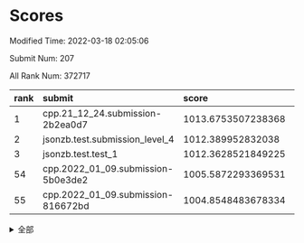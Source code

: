 # Scores

Modified Time: 2022-03-18 02:05:06

Submit Num: 207

All Rank Num: 372717

| rank |               submit               |       score        |       sigma        | pk_num |
| :--- | :--------------------------------- | :----------------- | :----------------- | :----- |
| 1    | cpp.21_12_24.submission-2b2ea0d7   | 1013.6753507238368 | 0.8204609525393414 | 7199   |
| 2    | jsonzb.test.submission_level_4     | 1012.389952832038  | 0.7928357921119797 | 7205   |
| 3    | jsonzb.test.test_1                 | 1012.3628521849225 | 0.7744765928352206 | 7205   |
| 54   | cpp.2022_01_09.submission-5b0e3de2 | 1005.5872293369531 | 0.7331764334268305 | 7207   |
| 55   | cpp.2022_01_09.submission-816672bd | 1004.8548483678334 | 0.7111236707005736 | 7196   |


<details>
<summary>全部</summary>

| rank |                 submit                 |       score        |       sigma        | pk_num |
| :--- | :------------------------------------- | :----------------- | :----------------- | :----- |
| 1    | cpp.21_12_24.submission-2b2ea0d7       | 1013.6753507238368 | 0.8204609525393414 | 7199   |
| 2    | jsonzb.test.submission_level_4         | 1012.389952832038  | 0.7928357921119797 | 7205   |
| 3    | jsonzb.test.test_1                     | 1012.3628521849225 | 0.7744765928352206 | 7205   |
| 4    | gobigger.level_3.submission_level_3_27 | 1011.7150489979131 | 0.7681090807110966 | 7202   |
| 5    | gobigger.level_3.submission_level_3_38 | 1011.4627846325823 | 0.7598058893073654 | 7198   |
| 6    | gobigger.level_3.submission_level_3_42 | 1011.4328813735433 | 0.7929724187188392 | 7209   |
| 7    | gobigger.level_3.submission_level_3_49 | 1011.3126267901996 | 0.7605415129807833 | 7208   |
| 8    | gobigger.level_3.submission_level_3_43 | 1011.2994164026343 | 0.7515157123815692 | 7200   |
| 9    | gobigger.level_3.submission_level_3_29 | 1011.2432783083624 | 0.7451855085557607 | 7202   |
| 10   | gobigger.level_3.submission_level_3_9  | 1011.2233318796088 | 0.7829544807137416 | 7205   |
| 11   | gobigger.level_3.submission_level_3_31 | 1011.0003271508166 | 0.7796687934030084 | 7205   |
| 12   | gobigger.level_3.submission_level_3_47 | 1010.9800581069522 | 0.7715071942591586 | 7200   |
| 13   | gobigger.level_3.submission_level_3_6  | 1010.9488872874801 | 0.7645429712483663 | 7203   |
| 14   | gobigger.level_3.submission_level_3_28 | 1010.9026960096403 | 0.75339243566676   | 7204   |
| 15   | gobigger.level_3.submission_level_3_17 | 1010.86050610812   | 0.7556650515864016 | 7203   |
| 16   | gobigger.level_3.submission_level_3_44 | 1010.7889002055462 | 0.755192329571509  | 7203   |
| 17   | gobigger.level_3.submission_level_3_2  | 1010.687000472122  | 0.7467884615648466 | 7200   |
| 18   | gobigger.level_3.submission_level_3_20 | 1010.6784220270229 | 0.7494274790216873 | 7206   |
| 19   | gobigger.level_3.submission_level_3_33 | 1010.6684198255277 | 0.7666298177943375 | 7201   |
| 20   | gobigger.level_3.submission_level_3_14 | 1010.56504109491   | 0.7565906834361352 | 7205   |
| 21   | gobigger.level_3.submission_level_3_45 | 1010.5009464976868 | 0.7470884094648799 | 7202   |
| 22   | gobigger.level_3.submission_level_3_12 | 1010.4234116583116 | 0.7506638942201992 | 7201   |
| 23   | gobigger.level_3.submission_level_3_36 | 1010.4083530221882 | 0.7733734321432133 | 7199   |
| 24   | gobigger.level_3.submission_level_3_30 | 1010.3871359441705 | 0.7495277582471098 | 7200   |
| 25   | gobigger.level_3.submission_level_3_39 | 1010.2890081374803 | 0.7639723599082436 | 7196   |
| 26   | gobigger.level_3.submission_level_3_5  | 1010.268780332034  | 0.7548509649234603 | 7204   |
| 27   | gobigger.level_3.submission_level_3_24 | 1010.2390798589918 | 0.7509388705136464 | 7202   |
| 28   | gobigger.level_3.submission_level_3_22 | 1010.2242029659004 | 0.7517047620589187 | 7204   |
| 29   | gobigger.level_3.submission_level_3_25 | 1010.2235137221197 | 0.7825783458238609 | 7202   |
| 30   | gobigger.level_3.submission_level_3_34 | 1010.1963446492977 | 0.7819953222407561 | 7202   |
| 31   | gobigger.level_3.submission_level_3_41 | 1010.0714414894187 | 0.7496633236001853 | 7196   |
| 32   | gobigger.level_3.submission_level_3_4  | 1010.0364853794308 | 0.7779201747994395 | 7202   |
| 33   | gobigger.level_3.submission_level_3_3  | 1009.948971778595  | 0.7693050107271182 | 7203   |
| 34   | gobigger.level_3.submission_level_3_32 | 1009.9094537080583 | 0.7410812603816567 | 7203   |
| 35   | gobigger.level_3.submission_level_3_11 | 1009.8461577464026 | 0.774531077661837  | 7200   |
| 36   | gobigger.level_3.submission_level_3_16 | 1009.7448362136291 | 0.7487692103455411 | 7197   |
| 37   | gobigger.level_3.submission_level_3_26 | 1009.719869564012  | 0.7578300788681881 | 7206   |
| 38   | gobigger.level_3.submission_level_3_35 | 1009.7008998461713 | 0.7475927056672775 | 7202   |
| 39   | gobigger.level_3.submission_level_3_37 | 1009.6671254254146 | 0.7690945972619504 | 7207   |
| 40   | gobigger.level_3.submission_level_3_48 | 1009.5801819176344 | 0.7561955985824395 | 7206   |
| 41   | gobigger.level_3.submission_level_3_10 | 1009.5709926515476 | 0.7838279165733336 | 7207   |
| 42   | gobigger.level_3.submission_level_3_0  | 1009.365538961915  | 0.7609515708289254 | 7205   |
| 43   | gobigger.level_3.submission_level_3_40 | 1009.3516156703865 | 0.7500827445209157 | 7203   |
| 44   | gobigger.level_3.submission_level_3_19 | 1009.3208392494392 | 0.7406137395430189 | 7203   |
| 45   | gobigger.level_3.submission_level_3_1  | 1009.3088281164547 | 0.7633698047646942 | 7203   |
| 46   | gobigger.level_3.submission_level_3_13 | 1009.2971598907709 | 0.7487791901391944 | 7204   |
| 47   | gobigger.level_3.submission_level_3_21 | 1009.2804608195935 | 0.7764909887690937 | 7201   |
| 48   | gobigger.level_3.submission_level_3_7  | 1009.2039172552962 | 0.7424190309031486 | 7204   |
| 49   | gobigger.level_3.submission_level_3_18 | 1009.1424060246471 | 0.7355669958689528 | 7202   |
| 50   | gobigger.level_3.submission_level_3_23 | 1009.081892810553  | 0.7447892883051237 | 7200   |
| 51   | gobigger.level_3.submission_level_3_15 | 1008.9909816152039 | 0.7321746507024577 | 7206   |
| 52   | gobigger.level_3.submission_level_3_8  | 1008.4984532170874 | 0.745000815671565  | 7203   |
| 53   | gobigger.level_3.submission_level_3_46 | 1008.1300146490596 | 0.7540960788955338 | 7206   |
| 54   | cpp.2022_01_09.submission-5b0e3de2     | 1005.5872293369531 | 0.7331764334268305 | 7207   |
| 55   | cpp.2022_01_09.submission-816672bd     | 1004.8548483678334 | 0.7111236707005736 | 7196   |
| 56   | gobigger.level_1.submission_level_1_28 | 1004.4323862926432 | 0.7148447056898838 | 7208   |
| 57   | gobigger.level_1.submission_level_1_20 | 1004.3364421957511 | 0.7213148538793394 | 7205   |
| 58   | gobigger.level_1.submission_level_1_36 | 1004.2454247366966 | 0.734269378572022  | 7208   |
| 59   | gobigger.level_1.submission_level_1_27 | 1004.0522947520546 | 0.7132845917400968 | 7204   |
| 60   | gobigger.level_1.submission_level_1_13 | 1003.9897987798373 | 0.7113015829408459 | 7201   |
| 61   | gobigger.level_1.submission_level_1_33 | 1003.917100158203  | 0.7168788076894641 | 7203   |
| 62   | gobigger.level_1.submission_level_1_43 | 1003.9001492764023 | 0.7234637025983418 | 7200   |
| 63   | gobigger.level_1.submission_level_1_44 | 1003.8572610600714 | 0.7121240170807797 | 7202   |
| 64   | gobigger.level_1.submission_level_1_42 | 1003.8327138953211 | 0.7272196565609335 | 7203   |
| 65   | gobigger.level_1.submission_level_1_25 | 1003.7292004499287 | 0.7374726675698992 | 7205   |
| 66   | gobigger.level_1.submission_level_1_8  | 1003.7159416521584 | 0.7299987960713276 | 7203   |
| 67   | gobigger.level_1.submission_level_1_38 | 1003.7034217117114 | 0.7305621326271123 | 7204   |
| 68   | gobigger.level_1.submission_level_1_12 | 1003.6290993677353 | 0.7128914648112975 | 7197   |
| 69   | gobigger.level_1.submission_level_1_39 | 1003.625551596488  | 0.7231923309750645 | 7196   |
| 70   | gobigger.level_1.submission_level_1_26 | 1003.572257902691  | 0.7221980031798989 | 7200   |
| 71   | gobigger.level_1.submission_level_1_47 | 1003.5699265840451 | 0.7169746232135881 | 7202   |
| 72   | gobigger.level_1.submission_level_1_35 | 1003.5284590042945 | 0.7214721035702917 | 7202   |
| 73   | gobigger.level_1.submission_level_1_0  | 1003.5138328301158 | 0.7060671428479582 | 7204   |
| 74   | gobigger.level_1.submission_level_1_3  | 1003.5133045614093 | 0.7142892313197993 | 7201   |
| 75   | gobigger.level_1.submission_level_1_32 | 1003.494176023199  | 0.7185812601699635 | 7206   |
| 76   | gobigger.level_1.submission_level_1_30 | 1003.4795343249194 | 0.71475171177191   | 7200   |
| 77   | gobigger.level_1.submission_level_1_23 | 1003.4773380454217 | 0.7230806257784048 | 7202   |
| 78   | gobigger.level_1.submission_level_1_40 | 1003.4418407417709 | 0.715453401492561  | 7202   |
| 79   | gobigger.level_1.submission_level_1_48 | 1003.3492529659866 | 0.7096628318692255 | 7200   |
| 80   | gobigger.level_1.submission_level_1_49 | 1003.3302338993686 | 0.7262466125670416 | 7199   |
| 81   | gobigger.level_1.submission_level_1_5  | 1003.2472776808391 | 0.7093987866895097 | 7206   |
| 82   | gobigger.level_1.submission_level_1_29 | 1003.2394698587831 | 0.7172212334984114 | 7202   |
| 83   | gobigger.level_1.submission_level_1_19 | 1003.2390862470236 | 0.7199603064458843 | 7205   |
| 84   | gobigger.level_1.submission_level_1_11 | 1003.2058051771475 | 0.7357773574807872 | 7207   |
| 85   | gobigger.level_1.submission_level_1_2  | 1003.1809960592137 | 0.7257210896662792 | 7202   |
| 86   | gobigger.level_1.submission_level_1_6  | 1003.1781106680626 | 0.7167549687870034 | 7197   |
| 87   | gobigger.level_1.submission_level_1_16 | 1003.162488054261  | 0.7183159384962281 | 7205   |
| 88   | gobigger.level_1.submission_level_1_17 | 1003.1533440560114 | 0.7148084895676721 | 7202   |
| 89   | gobigger.level_1.submission_level_1_34 | 1003.1413282279356 | 0.7171741916189548 | 7202   |
| 90   | gobigger.level_1.submission_level_1_1  | 1003.1221155589586 | 0.7158575458514826 | 7203   |
| 91   | gobigger.level_1.submission_level_1_37 | 1003.087048376019  | 0.7258113282902249 | 7206   |
| 92   | gobigger.level_1.submission_level_1_9  | 1003.0842420421965 | 0.7127957061714747 | 7202   |
| 93   | gobigger.level_1.submission_level_1_46 | 1002.9682426704069 | 0.7179944673510477 | 7196   |
| 94   | gobigger.level_1.submission_level_1_21 | 1002.9493232870645 | 0.7056969078271005 | 7200   |
| 95   | gobigger.level_1.submission_level_1_24 | 1002.7894575480549 | 0.7201786400813727 | 7198   |
| 96   | gobigger.level_1.submission_level_1_31 | 1002.7381697641612 | 0.7173780267370342 | 7200   |
| 97   | gobigger.level_1.submission_level_1_4  | 1002.7342002844143 | 0.7106979128819285 | 7197   |
| 98   | gobigger.level_1.submission_level_1_7  | 1002.571359279308  | 0.7173568856144608 | 7204   |
| 99   | gobigger.level_1.submission_level_1_10 | 1002.5299579962555 | 0.721110974501277  | 7203   |
| 100  | gobigger.level_1.submission_level_1_15 | 1002.4798360984146 | 0.7051318166427828 | 7204   |
| 101  | gobigger.level_1.submission_level_1_14 | 1002.4756472606939 | 0.7169463292228162 | 7205   |
| 102  | gobigger.level_1.submission_level_1_45 | 1002.3372206674735 | 0.7121439373091575 | 7201   |
| 103  | gobigger.level_1.submission_level_1_18 | 1002.2502817174999 | 0.7112736498347578 | 7204   |
| 104  | gobigger.level_1.submission_level_1_41 | 1001.8718880937412 | 0.7159991420058331 | 7197   |
| 105  | gobigger.level_1.submission_level_1_22 | 1001.2964903758871 | 0.7258799943176724 | 7204   |
| 106  | gobigger.random.submission_random_4    | 997.1035662940134  | 0.7074874565533691 | 7200   |
| 107  | gobigger.random.submission_random_42   | 996.930056764952   | 0.7075089569062696 | 7199   |
| 108  | gobigger.random.submission_random_0    | 996.7239616292615  | 0.7074313363369752 | 7201   |
| 109  | gobigger.random.submission_random_14   | 996.715453734525   | 0.7246904868689821 | 7206   |
| 110  | gobigger.random.submission_random_24   | 996.5859340626666  | 0.7084485592679736 | 7203   |
| 111  | gobigger.random.submission_random_33   | 996.5577306402629  | 0.7226265550254727 | 7203   |
| 112  | gobigger.random.submission_random_21   | 996.5426416215407  | 0.7150536493143691 | 7201   |
| 113  | gobigger.random.submission_random_49   | 996.5378186578945  | 0.7225110779008777 | 7205   |
| 114  | gobigger.random.submission_random_2    | 996.5147022444243  | 0.705645987792869  | 7200   |
| 115  | gobigger.random.submission_random_41   | 996.503415149573   | 0.7208504379503239 | 7203   |
| 116  | gobigger.random.submission_random_44   | 996.4468966033907  | 0.7148196320052826 | 7198   |
| 117  | gobigger.random.submission_random_7    | 996.4135767495173  | 0.713433049776287  | 7197   |
| 118  | gobigger.random.submission_random_31   | 996.3997077865314  | 0.7074477130071103 | 7200   |
| 119  | gobigger.random.submission_random_12   | 996.3615908558734  | 0.7212114239875597 | 7200   |
| 120  | gobigger.random.submission_random_46   | 996.323926311194   | 0.7140996367944928 | 7203   |
| 121  | gobigger.random.submission_random_23   | 996.3180111746065  | 0.7012999188309049 | 7201   |
| 122  | gobigger.random.submission_random_38   | 996.3168677567077  | 0.7047082925712685 | 7197   |
| 123  | gobigger.random.submission_random_47   | 996.3113677731592  | 0.7106779495408506 | 7202   |
| 124  | gobigger.random.submission_random_27   | 996.3046150220443  | 0.7118758740527026 | 7203   |
| 125  | gobigger.random.submission_random_22   | 996.3032296125642  | 0.7144184469012645 | 7203   |
| 126  | gobigger.random.submission_random_6    | 996.2650615806988  | 0.6966804261287961 | 7202   |
| 127  | gobigger.random.submission_random_37   | 996.2484079664384  | 0.7166027328988385 | 7204   |
| 128  | gobigger.random.submission_random_43   | 996.2469581479837  | 0.7133562125015885 | 7199   |
| 129  | gobigger.random.submission_random_39   | 996.2262885864974  | 0.7113427363764088 | 7203   |
| 130  | gobigger.random.submission_random_19   | 996.2208723132921  | 0.7128153081325814 | 7202   |
| 131  | gobigger.random.submission_random_29   | 996.2014707418758  | 0.6957853662194994 | 7202   |
| 132  | gobigger.random.submission_random_17   | 996.1527117617895  | 0.7101848327804363 | 7201   |
| 133  | gobigger.random.submission_random_18   | 996.0968301831954  | 0.7115539301398269 | 7204   |
| 134  | gobigger.random.submission_random_16   | 996.0435729395106  | 0.7276692099686978 | 7202   |
| 135  | gobigger.random.submission_random_45   | 996.0083467885482  | 0.6963257308047087 | 7201   |
| 136  | gobigger.random.submission_random_28   | 996.00774276214    | 0.7077052230715893 | 7202   |
| 137  | gobigger.random.submission_random_3    | 996.0005218233218  | 0.707472746478576  | 7209   |
| 138  | gobigger.random.submission_random_11   | 995.7512208090927  | 0.7161183198434775 | 7206   |
| 139  | gobigger.random.submission_random_26   | 995.7393733413036  | 0.7151265085437685 | 7202   |
| 140  | gobigger.random.submission_random_34   | 995.7119496100196  | 0.7154111849757397 | 7199   |
| 141  | gobigger.random.submission_random_35   | 995.7066757462879  | 0.7064488648785614 | 7207   |
| 142  | gobigger.random.submission_random_9    | 995.6794157363709  | 0.7110095489241987 | 7202   |
| 143  | gobigger.random.submission_random_48   | 995.6097127596172  | 0.7186785536325411 | 7203   |
| 144  | gobigger.random.submission_random_5    | 995.4652455184895  | 0.7076334278500543 | 7201   |
| 145  | gobigger.random.submission_random_20   | 995.4453986772317  | 0.7225349708788487 | 7200   |
| 146  | gobigger.random.submission_random_36   | 995.3315979297868  | 0.7167308022017266 | 7195   |
| 147  | gobigger.random.submission_random_10   | 995.2691669819591  | 0.7067693401974273 | 7199   |
| 148  | gobigger.random.submission_random_32   | 995.1944946071596  | 0.7104905313336608 | 7200   |
| 149  | gobigger.random.submission_random_13   | 995.1850521973226  | 0.7184077738937021 | 7204   |
| 150  | gobigger.random.submission_random_15   | 995.1462832905285  | 0.704173916153599  | 7204   |
| 151  | gobigger.random.submission_random_1    | 995.1405362267736  | 0.7100406383296566 | 7202   |
| 152  | gobigger.random.submission_random_30   | 995.0657459757734  | 0.7019421304771037 | 7203   |
| 153  | gobigger.random.submission_random_8    | 995.0274781848299  | 0.6973608252002943 | 7203   |
| 154  | gobigger.random.submission_random_40   | 994.918045128214   | 0.7223517912675074 | 7203   |
| 155  | gobigger.random.submission_random_25   | 994.6460891847528  | 0.7080694098193869 | 7199   |
| 156  | gobigger.level_2.submission_level_2_46 | 993.7986998373946  | 0.7367954170812988 | 7199   |
| 157  | gobigger.level_2.submission_level_2_45 | 993.6881549314817  | 0.743652915590427  | 7208   |
| 158  | gobigger.level_2.submission_level_2_43 | 993.587022746008   | 0.7430473671107716 | 7200   |
| 159  | gobigger.level_2.submission_level_2_41 | 993.5089485323462  | 0.7201573565432229 | 7197   |
| 160  | gobigger.level_2.submission_level_2_22 | 993.3089868392057  | 0.7464728733162894 | 7196   |
| 161  | gobigger.level_2.submission_level_2_12 | 993.3043551926845  | 0.7493108173797284 | 7200   |
| 162  | gobigger.level_2.submission_level_2_27 | 993.2311093309872  | 0.7303046501923278 | 7201   |
| 163  | gobigger.level_2.submission_level_2_18 | 993.1664028397668  | 0.7280649087351313 | 7205   |
| 164  | gobigger.level_2.submission_level_2_32 | 993.0817748752208  | 0.7305529358287319 | 7200   |
| 165  | gobigger.level_2.submission_level_2_42 | 993.0537208016594  | 0.7288008628377359 | 7206   |
| 166  | gobigger.level_2.submission_level_2_20 | 992.8831549133469  | 0.7597916618280721 | 7205   |
| 167  | gobigger.level_2.submission_level_2_44 | 992.8804906880754  | 0.7518909698911359 | 7205   |
| 168  | gobigger.level_2.submission_level_2_13 | 992.7784048377159  | 0.7464316641625814 | 7200   |
| 169  | gobigger.level_2.submission_level_2_10 | 992.4311412190856  | 0.7606707577146764 | 7203   |
| 170  | gobigger.level_2.submission_level_2_19 | 992.3512050897466  | 0.7492933299404856 | 7202   |
| 171  | gobigger.level_2.submission_level_2_49 | 992.3268721273007  | 0.7433429255094129 | 7207   |
| 172  | gobigger.level_2.submission_level_2_24 | 992.129346244911   | 0.7576255227348172 | 7201   |
| 173  | gobigger.level_2.submission_level_2_3  | 992.0996641731418  | 0.7457090837851775 | 7201   |
| 174  | gobigger.level_2.submission_level_2_0  | 992.0912216132083  | 0.7515392923262393 | 7205   |
| 175  | gobigger.level_2.submission_level_2_39 | 992.0750470921855  | 0.7444601402344323 | 7203   |
| 176  | gobigger.level_2.submission_level_2_4  | 992.0707143699091  | 0.7418982453540157 | 7204   |
| 177  | gobigger.level_2.submission_level_2_11 | 991.9911098628673  | 0.7501273105642218 | 7198   |
| 178  | gobigger.level_2.submission_level_2_16 | 991.9589605079012  | 0.7634459523184431 | 7199   |
| 179  | gobigger.level_2.submission_level_2_33 | 991.9474824567496  | 0.7592379958001844 | 7208   |
| 180  | gobigger.level_2.submission_level_2_2  | 991.8808400333479  | 0.7468989007357172 | 7204   |
| 181  | gobigger.level_2.submission_level_2_28 | 991.8003330173713  | 0.7334592667454454 | 7203   |
| 182  | gobigger.level_2.submission_level_2_48 | 991.7967187707789  | 0.7525600101285297 | 7204   |
| 183  | gobigger.level_2.submission_level_2_15 | 991.7902697339975  | 0.7447313939468035 | 7201   |
| 184  | gobigger.level_2.submission_level_2_35 | 991.7319094769373  | 0.7359438863026464 | 7205   |
| 185  | gobigger.level_2.submission_level_2_1  | 991.7114131711375  | 0.7523626086048212 | 7200   |
| 186  | gobigger.level_2.submission_level_2_5  | 991.6800898244783  | 0.7435150685999263 | 7201   |
| 187  | gobigger.level_2.submission_level_2_30 | 991.6109239622481  | 0.7333313851455403 | 7206   |
| 188  | gobigger.level_2.submission_level_2_9  | 991.5769246057118  | 0.755209546049169  | 7204   |
| 189  | gobigger.level_2.submission_level_2_34 | 991.4849267920704  | 0.7602364476172359 | 7200   |
| 190  | gobigger.level_2.submission_level_2_17 | 991.4719553525152  | 0.7478634506226362 | 7200   |
| 191  | gobigger.level_2.submission_level_2_31 | 991.2410848506744  | 0.7598996301357976 | 7203   |
| 192  | gobigger.level_2.submission_level_2_36 | 991.2337586705754  | 0.7429381968503392 | 7204   |
| 193  | gobigger.level_2.submission_level_2_14 | 991.1539714627493  | 0.7477126586589766 | 7202   |
| 194  | gobigger.level_2.submission_level_2_29 | 991.1213273325702  | 0.7536548820172333 | 7202   |
| 195  | gobigger.level_2.submission_level_2_26 | 991.0784952668547  | 0.7513631194799351 | 7206   |
| 196  | gobigger.level_2.submission_level_2_47 | 991.0720866677844  | 0.7438956870971328 | 7199   |
| 197  | gobigger.level_2.submission_level_2_40 | 990.987367319123   | 0.7548479971805232 | 7204   |
| 198  | gobigger.level_2.submission_level_2_21 | 990.9379725515979  | 0.7710934658309329 | 7206   |
| 199  | gobigger.level_2.submission_level_2_6  | 990.9100314596461  | 0.7617827701955715 | 7205   |
| 200  | gobigger.level_2.submission_level_2_37 | 990.801303129985   | 0.7565260065399213 | 7199   |
| 201  | gobigger.level_2.submission_level_2_38 | 990.7773151244027  | 0.7650809212167624 | 7201   |
| 202  | gobigger.level_2.submission_level_2_25 | 990.760619469188   | 0.7569081415427895 | 7204   |
| 203  | gobigger.level_2.submission_level_2_23 | 990.5562544253237  | 0.7470053242529754 | 7207   |
| 204  | gobigger.level_2.submission_level_2_8  | 990.373266829072   | 0.7636591407831461 | 7199   |
| 205  | gobigger.level_2.submission_level_2_7  | 990.3124188993792  | 0.7666615492278204 | 7204   |
| 206  | gobigger.none.submission_none_0        | 977.0193485689559  | 1.3242047350653345 | 7203   |
| 207  | gobigger.none.submission_none_1        | 975.3251556384217  | 1.4689276620584235 | 7198   |

</details>